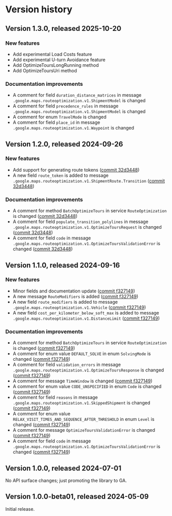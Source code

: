 # Version history

## Version 1.3.0, released 2025-10-20

### New features

- Add experimental Load Costs feature
- Add experimental U-turn Avoidance feature
- Add OptimizeToursLongRunning method
- Add OptimizeToursUri method

### Documentation improvements

- A comment for field `duration_distance_matrices` in message `.google.maps.routeoptimization.v1.ShipmentModel` is changed
- A comment for field `precedence_rules` in message `.google.maps.routeoptimization.v1.ShipmentModel` is changed
- A comment for enum `TravelMode` is changed
- A comment for field `place_id` in message `.google.maps.routeoptimization.v1.Waypoint` is changed

## Version 1.2.0, released 2024-09-26

### New features

- Add support for generating route tokens ([commit 32d3448](https://github.com/googleapis/google-cloud-dotnet/commit/32d3448a98a29cfe9000efb91483339879741f46))
- A new field `route_token` is added to message `.google.maps.routeoptimization.v1.ShipmentRoute.Transition` ([commit 32d3448](https://github.com/googleapis/google-cloud-dotnet/commit/32d3448a98a29cfe9000efb91483339879741f46))

### Documentation improvements

- A comment for method `BatchOptimizeTours` in service `RouteOptimization` is changed ([commit 32d3448](https://github.com/googleapis/google-cloud-dotnet/commit/32d3448a98a29cfe9000efb91483339879741f46))
- A comment for field `populate_transition_polylines` in message `.google.maps.routeoptimization.v1.OptimizeToursRequest` is changed ([commit 32d3448](https://github.com/googleapis/google-cloud-dotnet/commit/32d3448a98a29cfe9000efb91483339879741f46))
- A comment for field `code` in message `.google.maps.routeoptimization.v1.OptimizeToursValidationError` is changed ([commit 32d3448](https://github.com/googleapis/google-cloud-dotnet/commit/32d3448a98a29cfe9000efb91483339879741f46))

## Version 1.1.0, released 2024-09-16

### New features

- Minor fields and documentation update ([commit f327149](https://github.com/googleapis/google-cloud-dotnet/commit/f327149e6a81bddd202a4ac97096b92180f4fea3))
- A new message `RouteModifiers` is added ([commit f327149](https://github.com/googleapis/google-cloud-dotnet/commit/f327149e6a81bddd202a4ac97096b92180f4fea3))
- A new field `route_modifiers` is added to message `.google.maps.routeoptimization.v1.Vehicle` ([commit f327149](https://github.com/googleapis/google-cloud-dotnet/commit/f327149e6a81bddd202a4ac97096b92180f4fea3))
- A new field `cost_per_kilometer_below_soft_max` is added to message `.google.maps.routeoptimization.v1.DistanceLimit` ([commit f327149](https://github.com/googleapis/google-cloud-dotnet/commit/f327149e6a81bddd202a4ac97096b92180f4fea3))

### Documentation improvements

- A comment for method `BatchOptimizeTours` in service `RouteOptimization` is changed ([commit f327149](https://github.com/googleapis/google-cloud-dotnet/commit/f327149e6a81bddd202a4ac97096b92180f4fea3))
- A comment for enum value `DEFAULT_SOLVE` in enum `SolvingMode` is changed ([commit f327149](https://github.com/googleapis/google-cloud-dotnet/commit/f327149e6a81bddd202a4ac97096b92180f4fea3))
- A comment for field `validation_errors` in message `.google.maps.routeoptimization.v1.OptimizeToursResponse` is changed ([commit f327149](https://github.com/googleapis/google-cloud-dotnet/commit/f327149e6a81bddd202a4ac97096b92180f4fea3))
- A comment for message `TimeWindow` is changed ([commit f327149](https://github.com/googleapis/google-cloud-dotnet/commit/f327149e6a81bddd202a4ac97096b92180f4fea3))
- A comment for enum value `CODE_UNSPECIFIED` in enum `Code` is changed ([commit f327149](https://github.com/googleapis/google-cloud-dotnet/commit/f327149e6a81bddd202a4ac97096b92180f4fea3))
- A comment for field `reasons` in message `.google.maps.routeoptimization.v1.SkippedShipment` is changed ([commit f327149](https://github.com/googleapis/google-cloud-dotnet/commit/f327149e6a81bddd202a4ac97096b92180f4fea3))
- A comment for enum value `RELAX_VISIT_TIMES_AND_SEQUENCE_AFTER_THRESHOLD` in enum `Level` is changed ([commit f327149](https://github.com/googleapis/google-cloud-dotnet/commit/f327149e6a81bddd202a4ac97096b92180f4fea3))
- A comment for message `OptimizeToursValidationError` is changed ([commit f327149](https://github.com/googleapis/google-cloud-dotnet/commit/f327149e6a81bddd202a4ac97096b92180f4fea3))
- A comment for field `code` in message `.google.maps.routeoptimization.v1.OptimizeToursValidationError` is changed ([commit f327149](https://github.com/googleapis/google-cloud-dotnet/commit/f327149e6a81bddd202a4ac97096b92180f4fea3))

## Version 1.0.0, released 2024-07-01

No API surface changes; just promoting the library to GA.

## Version 1.0.0-beta01, released 2024-05-09

Initial release.
